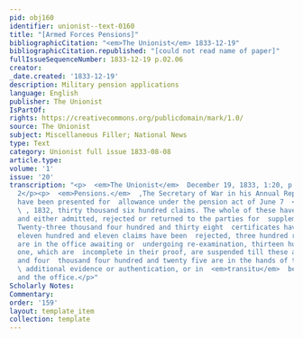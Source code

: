 ```yaml
---
pid: obj160
identifier: unionist--text-0160
title: "[Armed Forces Pensions]"
bibliographicCitation: "<em>The Unionist</em> 1833-12-19"
bibliographicCitation.republished: "[could not read name of paper]"
fullIssueSequenceNumber: 1833-12-19 p.02.06
creator: 
_date.created: '1833-12-19'
description: Military pension applications
language: English
publisher: The Unionist
IsPartOf: 
rights: https://creativecommons.org/publicdomain/mark/1.0/
source: The Unionist
subject: Miscellaneous Filler; National News
type: Text
category: Unionist full issue 1833-08-08
article.type: 
volume: '1'
issue: '20'
transcription: "<p>  <em>The Unionist</em>  December 19, 1833, 1:20, p. 2, column
  2</p><p>  <em>Pensions.</em>  ‚The Secretary of War in his Annual Report, says there
  have been presented for  allowance under the pension act of June 7  <sup>th</sup>
  \ , 1832, thirty thousand six hundred claims. The whole of these have been  examined,
  and either admitted, rejected or returned to the parties for  supplementary action.
  Twenty-three thousand four hundred and thirty eight  certificates have been issued,
  eleven hundred and eleven claims have been  rejected, three hundred returned cases
  are in the office awaiting or  undergoing re-examination, thirteen hundred and fifty
  one, which are  incomplete in their proof, are suspended till these are finished,
  and four  thousand four hundred and twenty five are in the hands of the party for
  \ additional evidence or authentication, or in  <em>transitu</em>  between them
  and the office.</p>"
Scholarly Notes: 
Commentary: 
order: '159'
layout: template_item
collection: template
---
```

